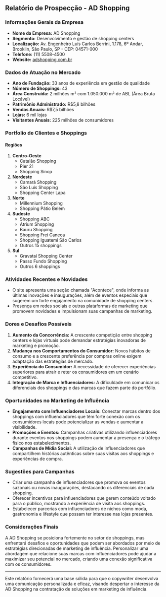 ## Relatório de Prospecção - AD Shopping

### **Informações Gerais da Empresa**
- **Nome da Empresa:** AD Shopping
- **Segmento:** Desenvolvimento e gestão de shopping centers
- **Localização:** Av. Engenheiro Luís Carlos Berrini, 1.178, 6º Andar, Brooklin, São Paulo, SP - CEP: 04571-000
- **Telefone:** (11) 5508-4500
- **Website:** [adshopping.com.br](http://www.adshopping.com.br)

### **Dados de Atuação no Mercado**
- **Ano de Fundação:** 33 anos de experiência em gestão de qualidade
- **Número de Shoppings:** 43
- **Área Construída:** 2 milhões m² com 1.050.000 m² de ABL (Área Bruta Locável)
- **Patrimônio Administrado:** R$5,8 bilhões
- **Vendas Anuais:** R$7,5 bilhões
- **Lojas:** 6 mil lojas
- **Visitantes Anuais:** 225 milhões de consumidores

### **Portfolio de Clientes e Shoppings**
#### **Regiões**
1. **Centro-Oeste**
    - Catalão Shopping
    - Pier 21
    - Shopping Sinop
2. **Nordeste**
    - Camará Shopping
    - São Luís Shopping
    - Shopping Center Lapa
3. **Norte**
    - Millennium Shopping
    - Shopping Pátio Belém
4. **Sudeste**
    - Shopping ABC
    - Atrium Shopping
    - Bauru Shopping
    - Shopping Frei Caneca
    - Shopping Iguatemi São Carlos
    - Outros 15 shoppings
5. **Sul**
    - Gravataí Shopping Center
    - Passo Fundo Shopping
    - Outros 6 shoppings

### **Atividades Recentes e Novidades**
- O site apresenta uma seção chamada "Acontece", onde informa as últimas inovações e inaugurações, além de eventos especiais que sugerem um forte engajamento na comunidade de shopping centers.
- Presença em redes sociais e outras plataformas de marketing que promovem novidades e impulsionam suas campanhas de marketing.

### **Dores e Desafios Possíveis**
1. **Aumento da Concorrência:** A crescente competição entre shopping centers e lojas virtuais pode demandar estratégias inovadoras de marketing e promoção.
2. **Mudança nos Comportamentos do Consumidor:** Novos hábitos de consumo e a crescente preferência por compras online exigem adaptação das estratégias de mercado.
3. **Experiência do Consumidor:** A necessidade de oferecer experiências superiores para atrair e reter os consumidores em um cenário competitivo.
4. **Integração de Marca e Influenciadores:** A dificuldade em comunicar os diferenciais dos shoppings e das marcas que fazem parte do portfólio.

### **Oportunidades no Marketing de Influência**
- **Engajamento com Influenciadores Locais:** Conectar marcas dentro dos shoppings com influenciadores que têm forte conexão com os consumidores locais pode potencializar as vendas e aumentar a visibilidade.
- **Promoções e Eventos:** Campanhas criativas utilizando influenciadores durante eventos nos shoppings podem aumentar a presença e o tráfego físico nos estabelecimentos.
- **Campanhas de Mídia Social:** A utilização de influenciadores que compartilhem histórias autênticas sobre suas visitas aos shoppings e experiências de compra.

### **Sugestões para Campanhas**
- Criar uma campanha de influenciadores que promova os eventos sazonais ou novas inaugurações, destacando os diferenciais de cada shopping.
- Oferecer incentivos para influenciadores que gerem conteúdo voltado para o público, mostrando a experiência de visita aos shoppings.
- Estabelecer parcerias com influenciadores de nichos como moda, gastronomia e lifestyle que possam ter interesse nas lojas presentes.

### **Considerações Finais**
A AD Shopping se posiciona fortemente no setor de shoppings, mas enfrentará desafios e oportunidades que podem ser abordados por meio de estratégias direcionadas de marketing de influência. Personalizar uma abordagem que relacione suas marcas com influenciadores pode ajudar a maximizar seu potencial no mercado, criando uma conexão significativa com os consumidores.

---

Este relatório fornecerá uma base sólida para que o copywriter desenvolva uma comunicação personalizada e eficaz, visando despertar o interesse da AD Shopping na contratação de soluções em marketing de influência.